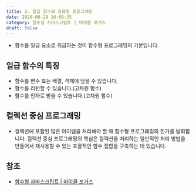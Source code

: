```yaml
---
title: 2. 일급 함수와 응용형 프로그래밍
date: 2020-06-29 16:06:35
category: 함수형 자바스크립트 | 마이클 포거스
draft: false
---
```


- 함수를 일급 요소로 취급하는 것이 함수형 프로그래밍의 기본입니다.

## 일급 함수의 특징

- 함수를 변수 또는 배열, 객체에 담을 수 있습니다.
- 함수를 리턴할 수 있습니다.(고차원 함수)
- 함수를 인자로 받을 수 있습니다.(고차원 함수)

## 컬렉션 중심 프로그래밍

- 컬렉션에 포함된 많은 아이템을 처리해야 할 때 함수형 프로그래밍의 진가를 발휘합니다. 컬렉션 중심 프로그래밍의 핵심은 컬렉션을 처리하는 일반적인 처리 방법을 만들어서 재사용할 수 있는 포괄적인 함수 집합을 구축하는 데 있습니다.

## 참조

- [함수형 자바스크립트 | 마이클 포거스](https://peter-cho.gitbook.io/book/11/or-1)
